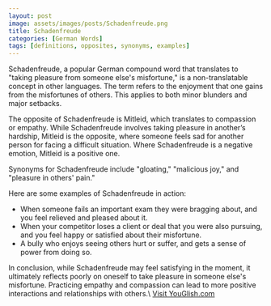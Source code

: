 ```yaml
---
layout: post
image: assets/images/posts/Schadenfreude.png
title: Schadenfreude
categories: [German Words]
tags: [definitions, opposites, synonyms, examples]
---
```


Schadenfreude, a popular German compound word that translates to "taking pleasure from someone else's misfortune," is a non-translatable concept in other languages. The term refers to the enjoyment that one gains from the misfortunes of others. This applies to both minor blunders and major setbacks.

The opposite of Schadenfreude is Mitleid, which translates to compassion or empathy. While Schadenfreude involves taking pleasure in another’s hardship, Mitleid is the opposite, where someone feels sad for another person for facing a difficult situation. Where Schadenfreude is a negative emotion, Mitleid is a positive one.

Synonyms for Schadenfreude include "gloating," "malicious joy," and "pleasure in others' pain."

Here are some examples of Schadenfreude in action: 

- When someone fails an important exam they were bragging about, and you feel relieved and pleased about it.
- When your competitor loses a client or deal that you were also pursuing, and you feel happy or satisfied about their misfortune.
- A bully who enjoys seeing others hurt or suffer, and gets a sense of power from doing so.

In conclusion, while Schadenfreude may feel satisfying in the moment, it ultimately reflects poorly on oneself to take pleasure in someone else's misfortune. Practicing empathy and compassion can lead to more positive interactions and relationships with others.\ <a id="yg-widget-0" class="youglish-widget" data-query="Schadenfreude" data-lang="german" data-components="8412" data-auto-start="0" data-bkg-color="theme_light" data-title="How%20to%20pronounce%20Schadenfreude%20in%20German"  rel="nofollow" href="https://youglish.com">Visit YouGlish.com</a><script async src="https://youglish.com/public/emb/widget.js" charset="utf-8"></script>
